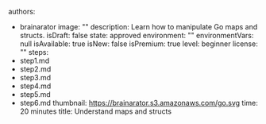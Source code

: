 authors: 
- brainarator
image: ""
description: Learn how to manipulate Go maps and structs.
isDraft: false
state: approved
environment: ""
environmentVars: null
isAvailable: true
isNew: false
isPremium: true
level: beginner
license: ""
steps:
- step1.md
- step2.md
- step3.md
- step4.md
- step5.md
- step6.md
thumbnail: https://brainarator.s3.amazonaws.com/go.svg
time: 20 minutes
title: Understand maps and structs

